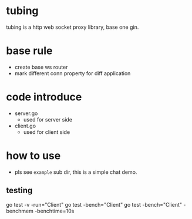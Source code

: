 # tubing
tubing is a http web socket proxy library, base one gin.

# base rule
- create base ws router
- mark different conn property for diff application

# code introduce
- server.go
  - used for server side
- client.go
  - used for client side
  
# how to use
- pls see `example` sub dir, this is a simple chat demo.

## testing
go test -v -run="Client"
go test -bench="Client"
go test -bench="Client" -benchmem -benchtime=10s